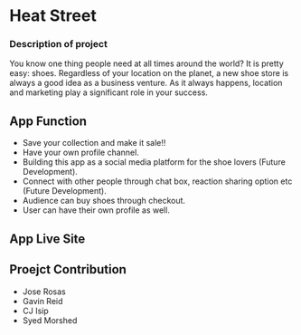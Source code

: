 # Heat Street

### Description of project

You know one thing people need at all times around the world? It is pretty easy: shoes. Regardless of your location on the planet, a new shoe store is always a good idea as a business venture. As it always happens, location and marketing play a significant role in your success.

## App Function

- Save your collection and make it sale!!
- Have your own profile channel.
- Building this app as a social media platform for the shoe lovers (Future Development).
- Connect with other people through chat box, reaction sharing option etc (Future Development).
- Audience can buy shoes through checkout.
- User can have their own profile as well.

## App Live Site

## Proejct Contribution

- Jose Rosas
- Gavin Reid
- CJ Isip
- Syed Morshed
